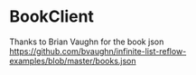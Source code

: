 # BookClient


Thanks to Brian Vaughn for the book json https://github.com/bvaughn/infinite-list-reflow-examples/blob/master/books.json